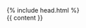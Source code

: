 <!DOCTYPE html>
<html lang="{{ page.lang | default: site.lang | default: "en" }}">
  {% include head.html %}

  <body>
    <main>
        {{ content }}
    </main>
    <script src='https://code.jquery.com/jquery-3.1.0.min.js' integrity='sha256-cCueBR6CsyA4/9szpPfrX3s49M9vUU5BgtiJj06wt/s='   crossorigin='anonymous'></script>
    <script>
     {% include index.js %}
    </script>
  </body>
</html>